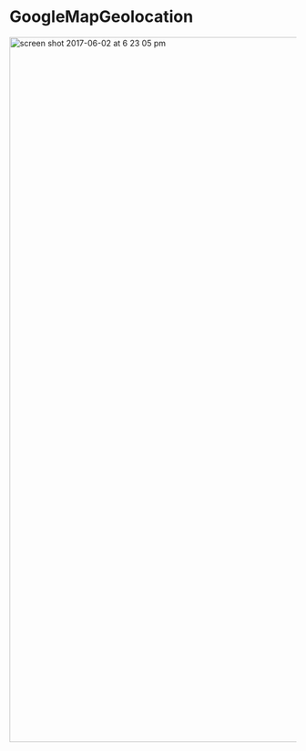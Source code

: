 # GoogleMapGeolocation
<img width="1239" alt="screen shot 2017-06-02 at 6 23 05 pm" src="https://cloud.githubusercontent.com/assets/24326243/26749539/18e9f718-47c2-11e7-88ae-31c1d5991f61.png">
